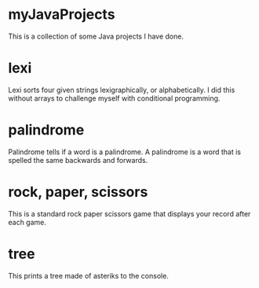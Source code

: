 # myJavaProjects

This is a collection of some Java projects I have done.

# lexi

Lexi sorts four given strings lexigraphically, or alphabetically. I did this without arrays to challenge myself with conditional programming.

# palindrome

Palindrome tells if a word is a palindrome. A palindrome is a word that is spelled the same backwards and forwards.

# rock, paper, scissors

This is a standard rock paper scissors game that displays your record after each game.

# tree

This prints a tree made of asteriks to the console.
